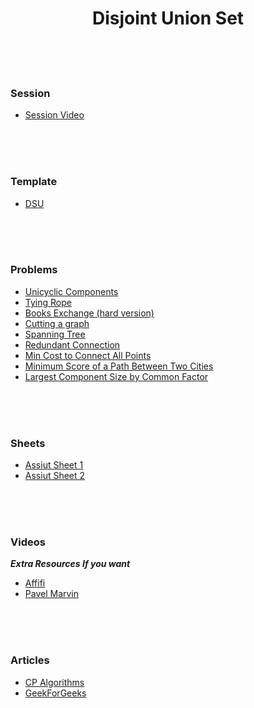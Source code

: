 <h1 align="center"> Disjoint Union Set </h1>

<br><br><br>

### Session
- [Session Video](https://youtu.be/TODdUeifThQ)

<br><br><br>

### Template
- [DSU](https://github.com/7oSkaaa/CP-Templates/blob/main/DSU.cpp)

<br><br><br>


### Problems
- [Unicyclic Components](https://atcoder.jp/contests/abc292/tasks/abc292_d)
- [Tying Rope](https://atcoder.jp/contests/abc293/tasks/abc293_d)
- [Books Exchange (hard version)](https://codeforces.com/contest/1249/problem/B2)
- [Cutting a graph](https://codeforces.com/edu/course/2/lesson/7/1/practice/contest/289390/problem/D)
- [Spanning Tree](https://codeforces.com/edu/course/2/lesson/7/2/practice/contest/289391/problem/E)
- [Redundant Connection](https://leetcode.com/problems/redundant-connection/description/)
- [Min Cost to Connect All Points](https://leetcode.com/problems/min-cost-to-connect-all-points/description/)
- [Minimum Score of a Path Between Two Cities](https://leetcode.com/problems/minimum-score-of-a-path-between-two-cities/description/)
- [Largest Component Size by Common Factor](https://leetcode.com/problems/largest-component-size-by-common-factor/)

<br><br><br>

### Sheets
- [Assiut Sheet 1](https://vjudge.net/contest/463563)
- [Assiut Sheet 2](https://vjudge.net/contest/463564)

<br><br><br>


### Videos
***Extra Resources If you want***
- [Affifi](https://www.youtube.com/watch?v=-jWBvgMw44U)
- [Pavel Marvin](https://www.youtube.com/watch?v=vq5u09x2Kzo)

<br><br><br>

### Articles
- [CP Algorithms](https://cp-algorithms.com/data_structures/disjoint_set_union.html)
- [GeekForGeeks](https://www.geeksforgeeks.org/disjoint-set-data-structures/)
